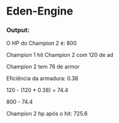 # Eden-Engine

### Output:

O HP do Champion 2 é: 800

Champion 1 hit Champion 2 com 120 de ad

Champion 2 tem 76 de armor

Eficiência da armadura: 0.38

120 - (120 * 0.38) = 74.4

800 - 74.4

Champion 2 hp após o hit: 725.6
